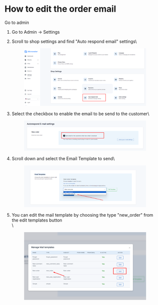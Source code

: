 # How to edit the order email

Go to admin

1. Go to Admin ->  Settings
2.  Scroll to shop settings and find "Auto respond email" settings\


    <figure><img src=".gitbook/assets/image (17).png" alt=""><figcaption></figcaption></figure>
3.  Select the checkbox to enable the email to be send to the customer\


    <figure><img src=".gitbook/assets/image (18).png" alt=""><figcaption></figcaption></figure>
4.  Scroll down and  select the Email Template to send\


    <figure><img src=".gitbook/assets/image (19).png" alt=""><figcaption></figcaption></figure>
5.  You can edit the mail template by choosing the type "new\_order" from the edit templates button\
    \


    <figure><img src=".gitbook/assets/image (20).png" alt=""><figcaption></figcaption></figure>
